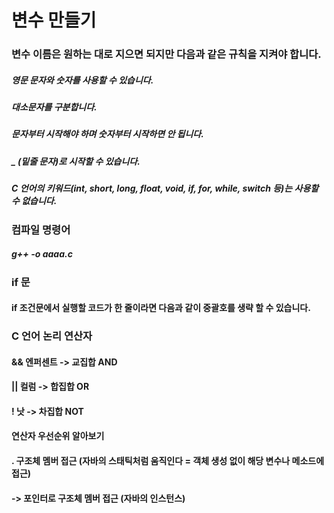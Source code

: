 # 변수 만들기
### 변수 이름은 원하는 대로 지으면 되지만 다음과 같은 규칙을 지켜야 합니다.
##### 영문 문자와 숫자를 사용할 수 있습니다.
##### 대소문자를 구분합니다.
##### 문자부터 시작해야 하며 숫자부터 시작하면 안 됩니다.
##### _ (밑줄 문자)로 시작할 수 있습니다.
##### C 언어의 키워드(int, short, long, float, void, if, for, while, switch 등)는 사용할 수 없습니다.
### 컴파일 명령어
##### g++ -o aaaa.c
### if 문
#### if 조건문에서 실행할 코드가 한 줄이라면 다음과 같이 중괄호를 생략 할 수 있습니다.
####
### C 언어 논리 연산자
#### && 엔퍼센트 -> 교집합 AND
#### || 컬럼 -> 합집합 OR
#### ! 낫 -> 차집합 NOT

#### 연산자 우선순위 알아보기
#### . 구조체 멤버 접근 (자바의 스태틱처럼 움직인다 = 객체 생성 없이 해당 변수나 메소드에 접근)
#### -> 포인터로 구조체 멤버 접근 (자바의 인스턴스)

